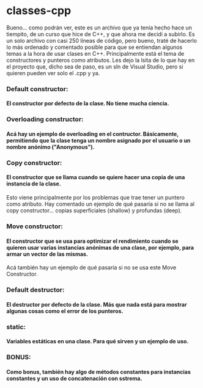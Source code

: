 # classes-cpp
Bueno... como podrán ver, este es un archivo que ya tenía hecho hace un tiempito, de un curso que hice de C++, y que ahora me decidí a subirlo. Es un solo archivo con casi 250 líneas de código, pero bueno, traté de hacerlo lo más ordenado y comentado posible para que se entiendan algunos temas a la hora de usar clases en C++. Principalmente está el tema de constructores y punteros como atributos.
Les dejo la lsita de lo que hay en el proyecto que, dicho sea de paso, es un sln de Visual Studio, pero si quieren pueden ver solo el .cpp y ya.


### Default constructor:
#### El constructor por defecto de la clase. No tiene mucha ciencia.
### Overloading constructor:
#### Acá hay un ejemplo de overloading en el contructor. Básicamente, permitiendo que la clase tenga un nombre asignado por el usuario o un nombre anónimo ("Anonymous").
### Copy constructor:
#### El constructor que se llama cuando se quiere hacer una copia de una instancia de la clase.
Esto viene principalmente por los problemas que trae tener un puntero como atributo. Hay comentado un ejemplo de qué pasaría si no se llama al copy constructor... copias superficiales (shallow) y profundas (deep).
### Move constructor:
#### El constructor que se usa para optimizar el rendimiento cuando se quieren usar varias instancias anónimas de una clase, por ejemplo, para armar un vector de las mismas.
Acá también hay un ejemplo de qué pasaría si no se usa este Move Constructor.
### Default destructor:
#### El destructor por defecto de la clase. Más que nada está para mostrar algunas cosas como el error de los punteros.
### static:
#### Variables estáticas en una clase. Para qué sirven y un ejemplo de uso.

### BONUS:
#### Como bonus, también hay algo de métodos constantes para instancias constantes y un uso de concatenación con sstrema.
